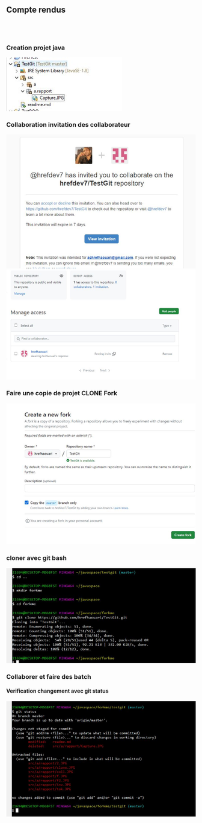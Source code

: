<h2>Compte rendus <h2>

<br>
<h3>Creation projet java </h3>
<img src="src/a/rapport/2.JPG">

<h3>Collaboration invitation des collaborateur  </h3>
<img src="src/a/rapport/inv.JPG">


<img src="src/a/rapport/coll.JPG">

<h3>Faire une copie de projet CLONE Fork </h3>
<img src="src/a/rapport/f2.JPG">
<h3>cloner avec git bash </h3>
<img src="src/a/rapport/clone.JPG">

<h3>Collaborer et faire des batch </h3>


<h4>Verification changement avec git status </h4>
<img src="src/a/rapport/ch.JPG">

